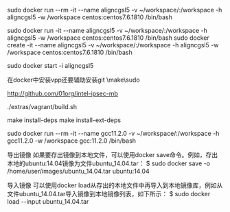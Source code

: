 
sudo docker run --rm  -it --name aligncgsl5 -v ~/workspace/:/workspace -h aligncgsl5 -w /workspace centos:centos7.6.1810 /bin/bash


sudo docker run -it --name aligncgsl5 -v ~/workspace/:/workspace -h aligncgsl5 -w /workspace centos:centos7.6.1810 /bin/bash
sudo docker create -it --name aligncgsl5 -v ~/workspace/:/workspace -h aligncgsl5 -w /workspace centos:centos7.6.1810 /bin/bash

sudo docker start -i aligncgsl5

在docker中安装vpp还要辅助安装git \make\sudo

http://github.com/01org/intel-ipsec-mb

./extras/vagrant/build.sh

make install-deps
make install-ext-deps


sudo docker run --rm  -it --name gcc11.2.0 -v ~/workspace/:/workspace -h gcc11.2.0 -w /workspace gcc:11.2.0 /bin/bash


导出镜像
如果要存出镜像到本地文件，可以使用docker save命令。例如，存出本地的ubuntu:14.04镜像为文件ubuntu_14.04.tar：
$ sudo docker save -o /home/user/images/ubuntu_14.04.tar ubuntu:14.04

导入镜像
可以使用docker load从存出的本地文件中再导入到本地镜像库，例如从文件ubuntu_14.04.tar导入镜像到本地镜像列表，如下所示：
$ sudo docker load --input ubuntu_14.04.tar



